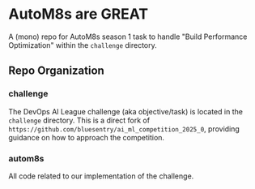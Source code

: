 # AutoM8s are GREAT

A (mono) repo for AutoM8s season 1 task to handle "Build Performance Optimization" within the `challenge` directory.

## Repo Organization

### challenge

The DevOps AI League challenge (aka objective/task) is located in the `challenge` directory. This is a direct fork of `https://github.com/bluesentry/ai_ml_competition_2025_0`, providing guidance on how to approach the competition.

### autom8s

All code related to our implementation of the challenge.

